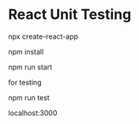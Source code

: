 # React Unit Testing

<p>npx create-react-app </p>
<p>npm install</p>
<p>npm run start</p>
<p>for testing</p>
<p>npm run test</p>
<p>localhost:3000</p>
